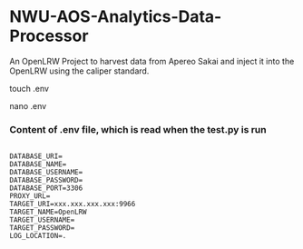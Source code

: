 # NWU-AOS-Analytics-Data-Processor
An OpenLRW Project to harvest data from Apereo Sakai and inject it into the OpenLRW using the caliper standard.


touch .env

nano .env
</code>

### Content of .env file, which is read when the test.py is run

<code>
DATABASE_URI=<DATABASE_SERVER_IP_ADDRESS_HERE>
DATABASE_NAME=<DATABASE_NAME_ADDRESS_HERE>
DATABASE_USERNAME=<DATABASE_USERNAME_HERE>
DATABASE_PASSWORD=<DATABASE_USERNAME_PASSWORD_HERE>
DATABASE_PORT=3306
PROXY_URL=<PROXY_URL_HERE>
TARGET_URI=xxx.xxx.xxx.xxx:9966
TARGET_NAME=OpenLRW
TARGET_USERNAME=
TARGET_PASSWORD=
LOG_LOCATION=.

</code> 
